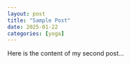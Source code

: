 ```yaml
---
layout: post
title: "Sample Post"
date: 2025-01-22
categories: [yoga]
---
```


Here is the content of my second post...
